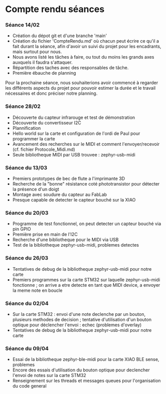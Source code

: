 # Compte rendu séances

### Séance 14/02

- Création du dépot git et d'une branche 'main'
- Création du fichier 'CompteRendu.md' où chacun peut écrire ce qu'il a fait durant la séance, afin d'avoir un suivi du projet pour les encadrants, mais surtout pour nous.
- Nous avons listé les tâches à faire, ou tout du moins les grands axes auxquels il faudra s'attaquer.
- Répartition des taches avec des responsables de tâche.
- Première ébauche de planning

Pour la prochaine séance, nous souhaiterions avoir commencé à regarder les différents aspects du projet pour pouvoir estimer la durée et le travail nécessaires et donc préciser notre planning.

### Séance 28/02
- Découverte du capteur infrarouge et test de démonstration 
- Découverte du convertisseur I2C 
- Plannification 
- Hello world sur la carte et configuration de l'ordi de Paul pour programmer la carte
- Avancement des recherches sur le MIDI et comment l'envoyer/recevoir (cf. fichier Protocole_Midi.md)
- Seule bibliotheque MIDI par USB trouvee : zephyr-usb-midi

### Séance du 13/03

- Premiers prototypes de bec de flute a l'imprimante 3D
- Recherche de la "bonne" résistance coté phototransistor pour détecter la présence d'un doigt
- Montage avec soudure du capteur au FabLab
- Presque capable de detecter le capteur bouché sur la XIAO

### Séance du 20/03

- Programme de test fonctionnel, on peut detecter un capteur bouché via pin GPIO
- Première prise en main de l'I2C
- Recherche d'une bibliotheque pour le MIDI via USB
- Test de la bibliotheque zephyr-usb-midi, problemes detectes

### Séance du 26/03

- Tentatives de debug de la bibliotheque zephyr-usb-midi pour notre carte
- Premiers programmes sur la carte STM32 sur laquelle zephyr-usb-midi fonctionne ; on arrive a etre detecte en tant que MIDI device, a envoyer la meme note en boucle

### Séance du 02/04

- Sur la carte STM32 : envoi d'une note declenche par un bouton, plusieurs methodes de decision ; tentative d'utilisation d'un bouton optique pour déclencher l'envoi : echec (problemes d'overlay)
- Tentatives de debug de la bibliotheque zephyr-usb-midi pour notre carte

### Séance du 09/04

- Essai de la bibliotheque zephyr-ble-midi pour la carte XIAO BLE sense, problemes
- Encore des essais d'utilisation du bouton optique pour declencher l'envoi de notes sur la carte STM32 
- Renseignement sur les threads et messages queues pour l'organisation du code general



